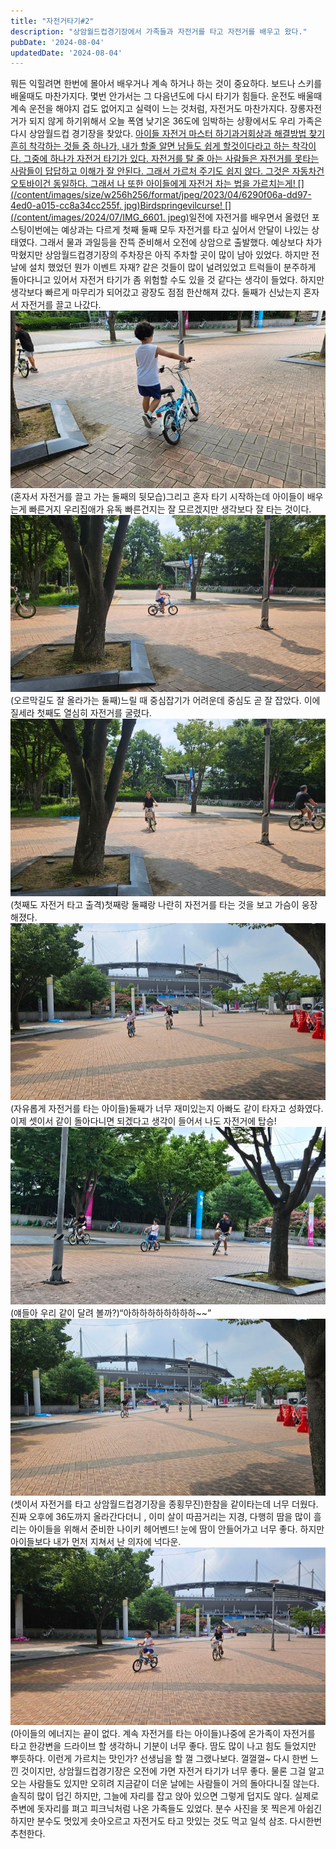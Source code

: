 ```yaml
---
title: "자전거타기#2"
description: "상암월드컵경기장에서 가족들과 자전거를 타고 자전거를 배우고 왔다."
pubDate: '2024-08-04'
updatedDate: '2024-08-04'
---
```


뭐든 익힐려면 한번에 몰아서 배우거나 계속 하거나 하는 것이 중요하다. 보드나 스키를 배울때도 마찬가지다. 몇번 안가서는 그 다음년도에 다시 타기가 힘들다. 운전도 배울때 계속 운전을 해야지 겁도 없어지고 실력이 느는 것처럼, 자전거도 마찬가지다. 장롱자전거가 되지 않게 하기위해서 오늘 폭염 낮기온 36도에 임박하는 상황에서도 우리 가족은 다시 상암월드컵 경기장을 찾았다.
[아이들 자전거 마스터 하기과거회상과 해결방법 찾기 흔히 착각하는 것들 중 하나가, 내가 할줄 알면 남들도 쉽게 할것이다라고 하는 착각이다.
그중에 하나가 자전거 타기가 있다.
자전거를 탈 줄 아는 사람들은 자전거를 못타는 사람들이 답답하고 이해가 잘 안된다.
그래서 가르처 주기도 쉽지 않다.
그것은 자동차건 오토바이건 동일하다.
그래서 나 또한 아이들에게 자전거 차는 법을 가르치는게!
[](/content/images/size/w256h256/format/jpeg/2023/04/6290f06a-dd97-4ed0-a015-cc8a34cc255f.
jpg)Birdspringevilcurse!
[](/content/images/2024/07/IMG_6601.
jpeg)](__GHOST_URL__/%EC%95%84%EC%9D%B4%EB%93%A4-%EC%9E%90%EC%A0%84%EA%B1%B0-%EB%A7%88%EC%8A%A4%ED%84%B0-%ED%95%98%EA%B8%B0/)일전에 자전거를 배우면서 올렸던 포스팅이번에는 예상과는 다르게 첫째 둘째 모두 자전거를 타고 싶어서 안달이 나있는 상태였다.
그래서 물과 과일등을 잔뜩 준비해서 오전에 상암으로 출발했다.
예상보다 차가 막혔지만 상암월드컵경기장의 주차장은 아직 주차할 곳이 많이 남아 있었다.
하지만 전날에 설치 했었던 뭔가 이벤트 자재?
같은 것들이 많이 널려있었고 트럭들이 분주하게 돌아다니고 있어서 자전거 타기가 좀 위험할 수도 있을 것 같다는 생각이 들었다.
하지만 생각보다 빠르게 마무리가 되어갔고 광장도 점점 한산해져 갔다.
둘째가 신났는지 혼자서 자전거를 끌고 나갔다.
![(혼자서 자전거를 끌고 가는 둘째의 뒷모습)](/content/images/2024/08/------------------------------.jpeg)(혼자서 자전거를 끌고 가는 둘째의 뒷모습)그리고 혼자 타기 시작하는데 아이들이 배우는게 빠른거지 우리집애가 유독 빠른건지는 잘 모르겠지만 생각보다 잘 타는 것이다.
![(오르막길도 잘 올라가는 둘째)](/content/images/2024/08/----------------.jpeg)(오르막길도 잘 올라가는 둘째)느릴 때 중심잡기가 어려운데 중심도 곧 잘 잡았다. 이에 질세라 첫째도 열심히 자전거를 굴렸다.
![(첫째도 자전거 타고 출격)](/content/images/2024/08/-----------------1.jpeg)(첫째도 자전거 타고 출격)첫째랑 둘쨰랑 나란히 자전거를 타는 것을 보고 가슴이 웅장해졌다.
![(자유롭게 자전거를 타는 아이들)](/content/images/2024/08/----------------------------------------------.jpeg)(자유롭게 자전거를 타는 아이들)둘째가 너무 재미있는지 아빠도 같이 타자고 성화였다. 이제 셋이서 같이 돌아다니면 되겠다고 생각이 들어서 나도 자전거에 탑승!
![(얘들아 우리 같이 달려 볼까?)](/content/images/2024/08/-----------------------.jpeg)(얘들아 우리 같이 달려 볼까?)“아하하하하하하하하~~”
![(셋이서 자전거를 타고 상암월드컵경기장을 종횡무진)](/content/images/2024/08/-------------------------------------------.jpeg)(셋이서 자전거를 타고 상암월드컵경기장을 종횡무진)한참을 같이타는데 너무 더웠다. 진짜 오후에 36도까지 올라간다더니 , 이미 살이 따끔거리는 지경, 다행히 땀을 많이 흘리는 아이들을 위해서 준비한 나이키 헤어벤드! 눈에 땀이 안들어가고 너무 좋다. 하지만 아이들보다 내가 먼저 지쳐서 난 의자에 넉다운.
![(아이들의 에너지는 끝이 없다. 계속 자전거를 타는 아이들)](/content/images/2024/08/---------------------.jpeg)(아이들의 에너지는 끝이 없다. 계속 자전거를 타는 아이들)나중에 온가족이 자전거를 타고 한강변을 드라이브 할 생각하니 기분이 너무 좋다. 땀도 많이 나고 힘도 들었지만 뿌듯하다. 이런게 가르치는 맛인가? 선생님을 할 껄 그랬나보다. 껄껄껄~
다시 한번 느낀 것이지만, 상암월드컵경기장은 오전에 가면 자전거 타기가 너무 좋다. 물론 그걸 알고 오는 사람들도 있지만 오히려 지금같이 더운 날에는 사람들이 거의 돌아다니질 않는다. 솔직히 많이 덥긴 하지만, 그늘에 자리를 잡고 앉아 있으면 그렇게 덥지도 않다. 실제로 주변에 돗자리를 펴고 피크닉처럼 나온 가족들도 있었다. 분수 사진을 못 찍은게 아쉽긴 하지만 분수도 멋있게 솟아오르고 자전거도 타고 맛있는 것도 먹고 일석 삼조. 다시한번 추천한다.